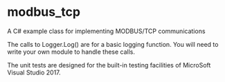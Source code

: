 # modbus_tcp
A C# example class for implementing MODBUS/TCP communications

The calls to Logger.Log() are for a basic logging function.
You will need to write your own module to handle these calls.

The unit tests are designed for the built-in testing facilities
of MicroSoft Visual Studio 2017.
